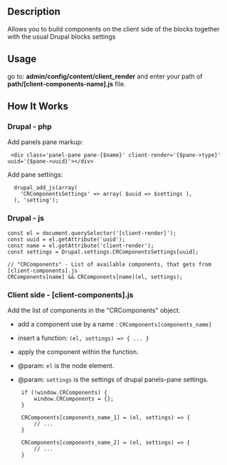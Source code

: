 ## Description 
Allows you to build components on the client side of the blocks together with the usual Drupal blocks settings

## Usage

go to: **admin/config/content/client_render**  and enter your path of **path/[client-components-name].js** file.

## How It Works

### Drupal - php

Add panels pane markup:

     <div class='panel-pane pane-{$name}' client-render='{$pane->type}' uuid='{$pane->uuid}'></div>

Add pane settings:
     
      drupal_add_js(array(
        'CRComponentsSettings' => array( $uuid => $settings ),
      ), 'setting');

 
### Drupal - js

    const el = document.querySelector('[client-render]');
	const uuid = el.getAttribute('uuid');
    const name = el.getAttribute('client-render');
    const settings = Drupal.settings.CRComponentsSettings[uuid];
    
    // "CRComponents" - List of available components, that gets from [client-components].js
    CRComponents[name] && CRComponents[name](el, settings);

### Client side - [client-components].js
Add the list of components in the "CRComponents" object.
 - add a component use by a name : `CRComponents[components_name]`
 - insert a function: `(el, settings) => { ... }`
 - apply the component within the function.
 - @param: `el` is the node element.
 - @param: `settings` is the settings of drupal panels-pane settings.
 
	    if (!window.CRComponents) {
	        window.CRComponents = {};
	    }
	    
	    CRComponents[components_name_1] = (el, settings) => {
	    	// ...
	    }
	    
	    CRComponents[components_name_2] = (el, settings) => {
	    	// ...
	    }

